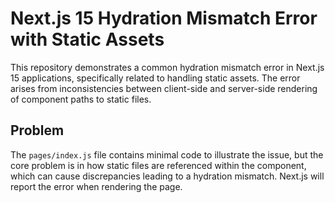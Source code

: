 # Next.js 15 Hydration Mismatch Error with Static Assets

This repository demonstrates a common hydration mismatch error in Next.js 15 applications, specifically related to handling static assets.  The error arises from inconsistencies between client-side and server-side rendering of component paths to static files.

## Problem

The `pages/index.js` file contains minimal code to illustrate the issue, but the core problem is in how static files are referenced within the component, which can cause discrepancies leading to a hydration mismatch.  Next.js will report the error when rendering the page.